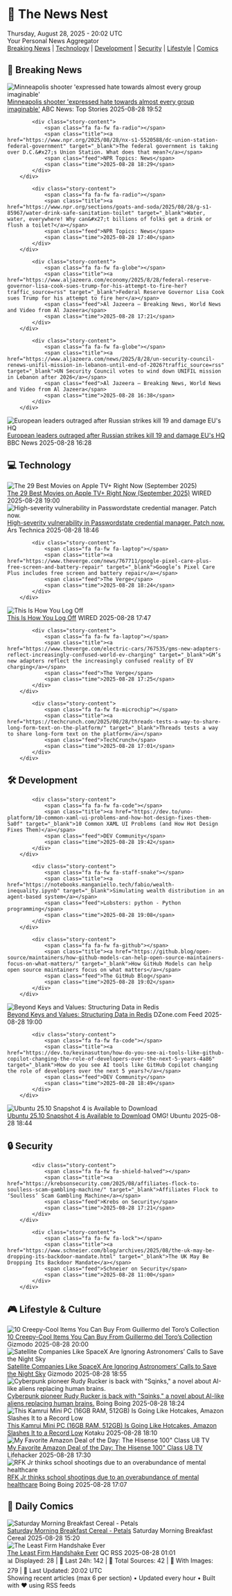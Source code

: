 <!-- Processing 54 RSS feeds at 2025-08-28 20:02:07 UTC -->
<!-- Processing: XKCD -->
<!-- Processing: Poorly Drawn Lines -->
<!-- Processing: CNN Breaking News -->
<!-- Processing: BBC Breaking News -->
<!-- Processing: NPR News -->
<!-- Processing: CBC News -->
<!-- Error processing https://rss.cbc.ca/lineup/topstories.xml: The read operation timed out -->
<!-- Processing: Reuters World News -->
<!-- Processing: Associated Press Breaking -->
<!-- Processing: ABC News Breaking -->
<!-- Processing: Ars Technica -->
<!-- Processing: WIRED -->
<!-- Processing: Lobsters Python -->
<!-- Processing: Dev.to -->
<!-- Processing: It's FOSS -->
<!-- Processing: DistroWatch -->
<!-- Processing: Linux.com -->
<!-- Processing: Red Hat Blog -->
<!-- Processing: Ubuntu Blog -->
<!-- Processing: GitHub Blog -->
<!-- Processing: InfoQ -->
<!-- Processing: DZone -->
<!-- Processing: The Pragmatic Engineer -->
<!-- Processing: Gizmodo -->
<!-- Processing: Krebs on Security -->
<!-- Processing: Schneier on Security -->
<!-- Generated 8 new posts out of 25 feeds processed -->
<div class="newspaper-header">
    <h1 class="newspaper-title">📰 The News Nest</h1>
    <div class="newspaper-date">Thursday, August 28, 2025 - 20:02 UTC</div>
    <div class="newspaper-subtitle">Your Personal News Aggregator</div>
</div>

<div class="newspaper-nav">
    <a href="#breaking">Breaking News</a> |
    <a href="#tech">Technology</a> |
    <a href="#dev">Development</a> |
    <a href="#security">Security</a> |
    <a href="#lifestyle">Lifestyle</a> |
    <a href="#webcomics">Comics</a>
</div>

<div class="news-section breaking-news" id="breaking">
<h2 class="section-header">🚨 Breaking News</h2>
<div class="stories-container">
<div class="story">
            <img src="https://s.abcnews.com/images/US/minneapolis-shooting-memorial-02-ap-jef-250828_1756388822847_hpMain_4x3t_384.jpg" alt="Minneapolis shooter &#x27;expressed hate towards almost every group imaginable&#x27;" class="story-image" loading="lazy" onerror="this.style.display='none'">
            <div class="story-content">
                <span class="fa fa-fw fa-tv"></span>
                <span class="title"><a href="https://abcnews.go.com/US/multiple-minneapolis-shooting-victims-released-hospital-police-chief/story?id=125049583" target="_blank">Minneapolis shooter &#x27;expressed hate towards almost every group imaginable&#x27;</a></span>
                <span class="feed">ABC News: Top Stories</span>
                <span class="time">2025-08-28 19:52</span>
            </div>
        </div>
<div class="story">
            
            <div class="story-content">
                <span class="fa fa-fw fa-radio"></span>
                <span class="title"><a href="https://www.npr.org/2025/08/28/nx-s1-5520588/dc-union-station-federal-government" target="_blank">The federal government is taking over D.C.&#x27;s Union Station. What does that mean?</a></span>
                <span class="feed">NPR Topics: News</span>
                <span class="time">2025-08-28 18:29</span>
            </div>
        </div>
<div class="story">
            
            <div class="story-content">
                <span class="fa fa-fw fa-radio"></span>
                <span class="title"><a href="https://www.npr.org/sections/goats-and-soda/2025/08/28/g-s1-85967/water-drink-safe-sanitation-toilet" target="_blank">Water, water, everywhere! Why can&#x27;t billions of folks get a drink or flush a toilet?</a></span>
                <span class="feed">NPR Topics: News</span>
                <span class="time">2025-08-28 17:40</span>
            </div>
        </div>
<div class="story">
            
            <div class="story-content">
                <span class="fa fa-fw fa-globe"></span>
                <span class="title"><a href="https://www.aljazeera.com/economy/2025/8/28/federal-reserve-governor-lisa-cook-sues-trump-for-his-attempt-to-fire-her?traffic_source=rss" target="_blank">Federal Reserve Governor Lisa Cook sues Trump for his attempt to fire her</a></span>
                <span class="feed">Al Jazeera – Breaking News, World News and Video from Al Jazeera</span>
                <span class="time">2025-08-28 17:21</span>
            </div>
        </div>
<div class="story">
            
            <div class="story-content">
                <span class="fa fa-fw fa-globe"></span>
                <span class="title"><a href="https://www.aljazeera.com/news/2025/8/28/un-security-council-renews-unifil-mission-in-lebanon-until-end-of-2026?traffic_source=rss" target="_blank">UN Security Council votes to wind down UNIFIL mission in Lebanon after 2026</a></span>
                <span class="feed">Al Jazeera – Breaking News, World News and Video from Al Jazeera</span>
                <span class="time">2025-08-28 16:38</span>
            </div>
        </div>
<div class="story">
            <img src="https://ichef.bbci.co.uk/ace/standard/240/cpsprodpb/9641/live/e657edf0-83ef-11f0-ab3e-bd52082cd0ae.jpg" alt="European leaders outraged after Russian strikes kill 19 and damage EU&#x27;s HQ" class="story-image" loading="lazy" onerror="this.style.display='none'">
            <div class="story-content">
                <span class="fa fa-fw fa-earth-americas"></span>
                <span class="title"><a href="https://www.bbc.com/news/articles/cvg3y7m2gz0o?at_medium=RSS&at_campaign=rss" target="_blank">European leaders outraged after Russian strikes kill 19 and damage EU&#x27;s HQ</a></span>
                <span class="feed">BBC News</span>
                <span class="time">2025-08-28 16:28</span>
            </div>
        </div>
</div>
</div>
<div class="news-section tech-news" id="tech">
<h2 class="section-header">💻 Technology</h2>
<div class="stories-container">
<div class="story">
            <img src="https://media.wired.com/photos/68a759e0f037868f363f87b9/master/pass/Apple-Movie-Guide-Culture-Highest_2_Lowest_Photo_0101.jpg" alt="The 29 Best Movies on Apple TV+ Right Now (September 2025)" class="story-image" loading="lazy" onerror="this.style.display='none'">
            <div class="story-content">
                <span class="fa fa-fw fa-bolt"></span>
                <span class="title"><a href="https://www.wired.com/story/best-apple-tv-plus-movies/" target="_blank">The 29 Best Movies on Apple TV+ Right Now (September 2025)</a></span>
                <span class="feed">WIRED</span>
                <span class="time">2025-08-28 19:00</span>
            </div>
        </div>
<div class="story">
            <img src="https://cdn.arstechnica.net/wp-content/uploads/2022/07/password-login-500x500.jpeg" alt="High-severity vulnerability in Passwordstate credential manager. Patch now." class="story-image" loading="lazy" onerror="this.style.display='none'">
            <div class="story-content">
                <span class="fa fa-fw fa-cog"></span>
                <span class="title"><a href="https://arstechnica.com/security/2025/08/high-severity-vulnerability-in-passwordstate-credential-manager-patch-now/" target="_blank">High-severity vulnerability in Passwordstate credential manager. Patch now.</a></span>
                <span class="feed">Ars Technica</span>
                <span class="time">2025-08-28 18:46</span>
            </div>
        </div>
<div class="story">
            
            <div class="story-content">
                <span class="fa fa-fw fa-laptop"></span>
                <span class="title"><a href="https://www.theverge.com/news/767711/google-pixel-care-plus-free-screen-and-battery-repair" target="_blank">Google’s Pixel Care Plus includes free screen and battery repair</a></span>
                <span class="feed">The Verge</span>
                <span class="time">2025-08-28 18:24</span>
            </div>
        </div>
<div class="story">
            <img src="https://media.wired.com/photos/68af4c85d3d0e2d6104b9c13/master/pass/Uncanny-Valley-Doomscrolling-Toxic-Internet-Culture-2178482298.jpg" alt="This Is How You Log Off" class="story-image" loading="lazy" onerror="this.style.display='none'">
            <div class="story-content">
                <span class="fa fa-fw fa-bolt"></span>
                <span class="title"><a href="https://www.wired.com/story/uncanny-valley-podcast-this-is-how-you-log-off/" target="_blank">This Is How You Log Off</a></span>
                <span class="feed">WIRED</span>
                <span class="time">2025-08-28 17:47</span>
            </div>
        </div>
<div class="story">
            
            <div class="story-content">
                <span class="fa fa-fw fa-laptop"></span>
                <span class="title"><a href="https://www.theverge.com/electric-cars/767535/gms-new-adapters-reflect-increasingly-confused-world-ev-charging" target="_blank">GM’s new adapters reflect the increasingly confused reality of EV charging</a></span>
                <span class="feed">The Verge</span>
                <span class="time">2025-08-28 17:25</span>
            </div>
        </div>
<div class="story">
            
            <div class="story-content">
                <span class="fa fa-fw fa-microchip"></span>
                <span class="title"><a href="https://techcrunch.com/2025/08/28/threads-tests-a-way-to-share-long-form-text-on-the-platform/" target="_blank">Threads tests a way to share long-form text on the platform</a></span>
                <span class="feed">TechCrunch</span>
                <span class="time">2025-08-28 17:01</span>
            </div>
        </div>
</div>
</div>
<div class="news-section dev-news" id="dev">
<h2 class="section-header">🛠️ Development</h2>
<div class="stories-container">
<div class="story">
            
            <div class="story-content">
                <span class="fa fa-fw fa-code"></span>
                <span class="title"><a href="https://dev.to/uno-platform/10-common-xaml-ui-problems-and-how-hot-design-fixes-them-5a0f" target="_blank">10 Common XAML UI Problems (and How Hot Design Fixes Them)</a></span>
                <span class="feed">DEV Community</span>
                <span class="time">2025-08-28 19:42</span>
            </div>
        </div>
<div class="story">
            
            <div class="story-content">
                <span class="fa fa-fw fa-staff-snake"></span>
                <span class="title"><a href="https://notebooks.manganiello.tech/fabio/wealth-inequality.ipynb" target="_blank">Simulating wealth distribution in an agent-based system</a></span>
                <span class="feed">Lobsters: python - Python programming</span>
                <span class="time">2025-08-28 19:08</span>
            </div>
        </div>
<div class="story">
            
            <div class="story-content">
                <span class="fa fa-fw fa-github"></span>
                <span class="title"><a href="https://github.blog/open-source/maintainers/how-github-models-can-help-open-source-maintainers-focus-on-what-matters/" target="_blank">How GitHub Models can help open source maintainers focus on what matters</a></span>
                <span class="feed">The GitHub Blog</span>
                <span class="time">2025-08-28 19:02</span>
            </div>
        </div>
<div class="story">
            <img src="https://dz2cdn1.dzone.com/thumbnail?fid=18582655&w=600" alt="Beyond Keys and Values: Structuring Data in Redis" class="story-image" loading="lazy" onerror="this.style.display='none'">
            <div class="story-content">
                <span class="fa fa-fw fa-newspaper"></span>
                <span class="title"><a href="https://dzone.com/articles/designing-redis-keys-and-data-structure" target="_blank">Beyond Keys and Values: Structuring Data in Redis</a></span>
                <span class="feed">DZone.com Feed</span>
                <span class="time">2025-08-28 19:00</span>
            </div>
        </div>
<div class="story">
            
            <div class="story-content">
                <span class="fa fa-fw fa-code"></span>
                <span class="title"><a href="https://dev.to/kevinasutton/how-do-you-see-ai-tools-like-github-copilot-changing-the-role-of-developers-over-the-next-5-years-4a86" target="_blank">How do you see AI tools like GitHub Copilot changing the role of developers over the next 5 years?</a></span>
                <span class="feed">DEV Community</span>
                <span class="time">2025-08-28 18:49</span>
            </div>
        </div>
<div class="story">
            <img src="https://i0.wp.com/www.omgubuntu.co.uk/wp-content/uploads/2025/08/dowload-now-questing.jpg?resize=406%2C232&amp;ssl=1" alt="Ubuntu 25.10 Snapshot 4 is Available to Download" class="story-image" loading="lazy" onerror="this.style.display='none'">
            <div class="story-content">
                <span class="fa fa-fw fa-ubuntu"></span>
                <span class="title"><a href="https://www.omgubuntu.co.uk/2025/08/ubuntu-25-10-snapshot-4-is-available-to-download" target="_blank">Ubuntu 25.10 Snapshot 4 is Available to Download</a></span>
                <span class="feed">OMG! Ubuntu</span>
                <span class="time">2025-08-28 18:44</span>
            </div>
        </div>
</div>
</div>
<div class="news-section security-news" id="security">
<h2 class="section-header">🔒 Security</h2>
<div class="stories-container">
<div class="story">
            
            <div class="story-content">
                <span class="fa fa-fw fa-shield-halved"></span>
                <span class="title"><a href="https://krebsonsecurity.com/2025/08/affiliates-flock-to-soulless-scam-gambling-machine/" target="_blank">Affiliates Flock to ‘Soulless’ Scam Gambling Machine</a></span>
                <span class="feed">Krebs on Security</span>
                <span class="time">2025-08-28 17:21</span>
            </div>
        </div>
<div class="story">
            
            <div class="story-content">
                <span class="fa fa-fw fa-lock"></span>
                <span class="title"><a href="https://www.schneier.com/blog/archives/2025/08/the-uk-may-be-dropping-its-backdoor-mandate.html" target="_blank">The UK May Be Dropping Its Backdoor Mandate</a></span>
                <span class="feed">Schneier on Security</span>
                <span class="time">2025-08-28 11:00</span>
            </div>
        </div>
</div>
</div>
<div class="news-section lifestyle-news" id="lifestyle">
<h2 class="section-header">🎮 Lifestyle & Culture</h2>
<div class="stories-container">
<div class="story">
            <img src="https://gizmodo.com/app/uploads/2025/08/GDTtopart.jpg" alt="10 Creepy-Cool Items You Can Buy From Guillermo del Toro’s Collection" class="story-image" loading="lazy" onerror="this.style.display='none'">
            <div class="story-content">
                <span class="fa fa-fw fa-computer"></span>
                <span class="title"><a href="https://gizmodo.com/10-creepy-cool-items-you-can-buy-from-guillermo-del-toros-collection-2000649891" target="_blank">10 Creepy-Cool Items You Can Buy From Guillermo del Toro’s Collection</a></span>
                <span class="feed">Gizmodo</span>
                <span class="time">2025-08-28 20:00</span>
            </div>
        </div>
<div class="story">
            <img src="https://gizmodo.com/app/uploads/2024/09/ast-spacemobile-bluewalker-satellite.jpg" alt="Satellite Companies Like SpaceX Are Ignoring Astronomers’ Calls to Save the Night Sky" class="story-image" loading="lazy" onerror="this.style.display='none'">
            <div class="story-content">
                <span class="fa fa-fw fa-computer"></span>
                <span class="title"><a href="https://gizmodo.com/satellite-companies-like-spacex-are-ignoring-astronomers-calls-to-save-the-night-sky-2000649645" target="_blank">Satellite Companies Like SpaceX Are Ignoring Astronomers’ Calls to Save the Night Sky</a></span>
                <span class="feed">Gizmodo</span>
                <span class="time">2025-08-28 18:55</span>
            </div>
        </div>
<div class="story">
            <img src="https://i0.wp.com/boingboing.net/wp-content/uploads/2025/08/sqinks.jpeg?fit=1200%2C875&amp;quality=60&amp;ssl=1" alt="Cyberpunk pioneer Rudy Rucker is back with &quot;Sqinks,&quot; a novel about AI-like aliens replacing human brains." class="story-image" loading="lazy" onerror="this.style.display='none'">
            <div class="story-content">
                <span class="fa fa-fw fa-arrow-right"></span>
                <span class="title"><a href="https://boingboing.net/2025/08/28/rudy-rucker-sqinks.html" target="_blank">Cyberpunk pioneer Rudy Rucker is back with &quot;Sqinks,&quot; a novel about AI-like aliens replacing human brains.</a></span>
                <span class="feed">Boing Boing</span>
                <span class="time">2025-08-28 18:24</span>
            </div>
        </div>
<div class="story">
            <img src="https://kotaku.com/app/uploads/2025/08/kamrui-mini-pc-512.jpg" alt="This Kamrui Mini PC (16GB RAM, 512GB) Is Going Like Hotcakes, Amazon Slashes It to a Record Low" class="story-image" loading="lazy" onerror="this.style.display='none'">
            <div class="story-content">
                <span class="fa fa-fw fa-gamepad"></span>
                <span class="title"><a href="https://kotaku.com/this-kamrui-mini-pc-16gb-ram-512gb-is-going-like-hotcakes-amazon-slashes-it-to-a-record-low-2000620946" target="_blank">This Kamrui Mini PC (16GB RAM, 512GB) Is Going Like Hotcakes, Amazon Slashes It to a Record Low</a></span>
                <span class="feed">Kotaku</span>
                <span class="time">2025-08-28 18:10</span>
            </div>
        </div>
<div class="story">
            <img src="https://lifehacker.com/imagery/articles/01K3RRYBXWQW081EAW6S0J9ZT3/hero-image.png" alt="My Favorite Amazon Deal of the Day: The Hisense 100&quot; Class U8 TV" class="story-image" loading="lazy" onerror="this.style.display='none'">
            <div class="story-content">
                <span class="fa fa-fw fa-life-ring"></span>
                <span class="title"><a href="https://lifehacker.com/tech/hisense-class-u8-tv-amazon-deal-of-the-day?utm_medium=RSS" target="_blank">My Favorite Amazon Deal of the Day: The Hisense 100&quot; Class U8 TV</a></span>
                <span class="feed">Lifehacker</span>
                <span class="time">2025-08-28 17:30</span>
            </div>
        </div>
<div class="story">
            <img src="https://i0.wp.com/boingboing.net/wp-content/uploads/2015/06/giphy-8.gif?fit=320%2C213&amp;ssl=1" alt="RFK Jr thinks school shootings due to an overabundance of mental healthcare" class="story-image" loading="lazy" onerror="this.style.display='none'">
            <div class="story-content">
                <span class="fa fa-fw fa-arrow-right"></span>
                <span class="title"><a href="https://boingboing.net/2025/08/28/rfk-jr-thinks-school-shootings-due-to-an-overabundance-of-mental-healthcare.html" target="_blank">RFK Jr thinks school shootings due to an overabundance of mental healthcare</a></span>
                <span class="feed">Boing Boing</span>
                <span class="time">2025-08-28 17:07</span>
            </div>
        </div>
</div>
</div>
<div class="news-section webcomics-section" id="webcomics">
<h2 class="section-header">🎨 Daily Comics</h2>
<div class="stories-container">
<div class="story">
            <img src="https://www.smbc-comics.com/comics/1756236933-20250828.png" alt="Saturday Morning Breakfast Cereal - Petals" class="story-image" loading="lazy" onerror="this.style.display='none'">
            <div class="story-content">
                <span class="fa fa-fw fa-smile"></span>
                <span class="title"><a href="https://www.smbc-comics.com/comic/petals" target="_blank">Saturday Morning Breakfast Cereal - Petals</a></span>
                <span class="feed">Saturday Morning Breakfast Cereal</span>
                <span class="time">2025-08-28 15:20</span>
            </div>
        </div>
<div class="story">
            <img src="http://www.questionablecontent.net/comics/5645.png" alt="The Least Firm Handshake Ever" class="story-image" loading="lazy" onerror="this.style.display='none'">
            <div class="story-content">
                <span class="fa fa-fw fa-music"></span>
                <span class="title"><a href="http://questionablecontent.net/view.php?comic=5645" target="_blank">The Least Firm Handshake Ever</a></span>
                <span class="feed">QC RSS</span>
                <span class="time">2025-08-28 01:01</span>
            </div>
        </div>
</div>
</div>

<div class="newspaper-footer">
    <div class="stats">
        📊 Displayed: 28 | 📅 Last 24h: 142 | 📡 Total Sources: 42 | 📸 With Images: 279 |
        🔄 Last Updated: 20:02 UTC
    </div>
    <div class="footer-note">
        Showing recent articles (max 6 per section) • Updated every hour • Built with ❤️ using RSS feeds
    </div>
</div>
